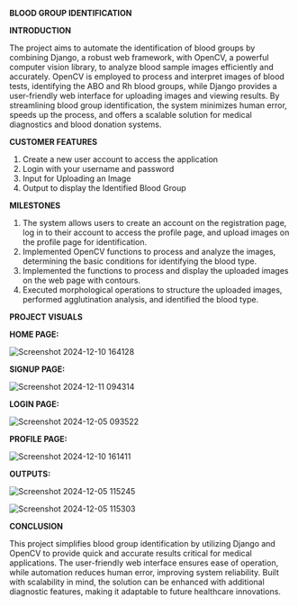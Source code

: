 **BLOOD GROUP IDENTIFICATION**


**INTRODUCTION**

The project aims to automate the identification of blood groups by combining Django, a robust web framework, with OpenCV, a powerful computer vision library, to analyze blood sample images efficiently and accurately. OpenCV is employed to process and interpret images of blood tests, identifying the ABO and Rh blood groups, while Django provides a user-friendly web interface for uploading images and viewing results. By streamlining blood group identification, the system minimizes human error, speeds up the process, and offers a scalable solution for medical diagnostics and blood donation systems.

  
**CUSTOMER FEATURES**

1.	Create a new user account to access the application
2.	Login with your username and password 
3.	Input for Uploading an Image 
4.	Output to display the Identified Blood Group

**MILESTONES**

1.	The system allows users to create an account on the registration page, log in to their account to access the profile         page, and upload images on the profile page for identification.
2.	Implemented OpenCV functions to process and analyze the images, determining the basic conditions for identifying the 		 		blood type.
3.	Implemented the functions to process and display the uploaded images on the web page with contours.
4.	Executed morphological operations to structure the uploaded images, performed agglutination analysis, and identified the 		blood type.

**PROJECT VISUALS**

**HOME PAGE:**

![Screenshot 2024-12-10 164128](https://github.com/user-attachments/assets/15a1705e-f6aa-4732-84ae-b05d58a9a533)

**SIGNUP PAGE:**

![Screenshot 2024-12-11 094314](https://github.com/user-attachments/assets/1108a7f2-8ae2-4c50-bab0-213f8d7e03c3)

**LOGIN PAGE:**

![Screenshot 2024-12-05 093522](https://github.com/user-attachments/assets/1efd98fc-5430-44e8-98d4-3fb375a0e68d)

**PROFILE PAGE:**

![Screenshot 2024-12-10 161411](https://github.com/user-attachments/assets/cba22ef7-0307-4c2b-86bf-bee34092b29d)

**OUTPUTS:**

![Screenshot 2024-12-05 115245](https://github.com/user-attachments/assets/ba3e3189-c591-4b88-bdbf-368bf1dbd883)

![Screenshot 2024-12-05 115303](https://github.com/user-attachments/assets/59f637d0-31bd-4f7d-bfb0-ee60ee213e23)

**CONCLUSION**

This project simplifies blood group identification by utilizing Django and OpenCV to provide quick and accurate results critical for medical applications. The user-friendly web interface ensures ease of operation, while automation reduces human error, improving system reliability. Built with scalability in mind, the solution can be enhanced with additional diagnostic features, making it adaptable to future healthcare innovations.

